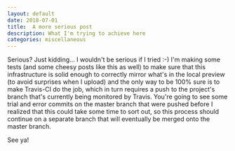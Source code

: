 ```yaml
---
layout: default
date: 2018-07-01
title:  A more serious post
description: What I'm trying to achieve here
categories: miscellaneous
---
```


Serious? Just kidding... I wouldn't be serious if I tried :-)
I'm making some tests (and some cheesy posts like this as well) to 
make sure that this infrastructure is solid enough to correctly mirror 
what's in the local preview (to avoid surprises when I upload) and 
the only way to be 100% sure is to make Travis-CI do the job, 
which in turn requires a push to the project's branch that's currently 
being monitored by Travis.
You're going to see some trial and error commits on the master branch 
that were pushed before I realized that this could take some time to 
sort out, so this process should continue on a separate branch that 
will eventually be merged onto the master branch.

See ya!